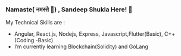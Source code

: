 ### Namaste(  नमस्ते 🙏) , Sandeep Shukla Here!  👋

My Technical Skills are : 

- Angular, React.js, Nodejs, Express, Javascript,Flutter(Basic), C++(Coding -Basic)
- I’m currently learning Blockchain(Solidity) and GoLang
